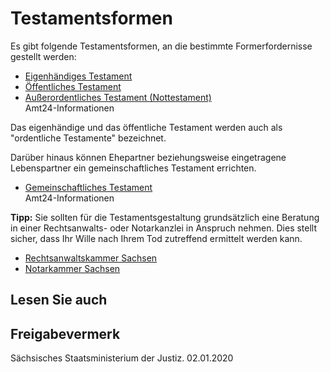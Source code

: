 # Testamentsformen

Es gibt folgende Testamentsformen, an die bestimmte Formerfordernisse gestellt werden:

* [Eigenhändiges Testament](https://amt24dev.sachsen.de/zufi/lebenslagen/5000887)
* [Öffentliches Testament](https://amt24dev.sachsen.de/zufi/lebenslagen/5000358)
* [Außerordentliches Testament (Nottestament)](https://amt24dev.sachsen.de/zufi/lebenslagen/5000812)  
  Amt24-Informationen

Das eigenhändige und das öffentliche Testament werden auch als "ordentliche Testamente" bezeichnet.

Darüber hinaus können Ehepartner beziehungsweise eingetragene Lebenspartner ein gemeinschaftliches Testament errichten.

* [Gemeinschaftliches Testament](https://amt24dev.sachsen.de/zufi/lebenslagen/5000134)  
  Amt24-Informationen

**Tipp:**  Sie sollten für die Testamentsgestaltung grundsätzlich eine Beratung in einer Rechtsanwalts- oder Notarkanzlei in Anspruch nehmen. Dies stellt sicher, dass Ihr Wille nach Ihrem Tod zutreffend ermittelt werden kann.

* [Rechtsanwaltskammer Sachsen](https://www.rak-sachsen.de/kontakt/ "Kontakt zu der Rechtsanwaltskammer Sachsen herstellen")
* [Notarkammer Sachsen](http://www.notarkammer-sachsen.de/anfahrt "Kontakt zur Notarkammer Sachsen herstellen")

## Lesen Sie auch

## Freigabevermerk

Sächsisches Staatsministerium der Justiz. 02.01.2020
